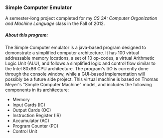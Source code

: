 ### Simple Computer Emulator

A semester-long project completed for my *CS 3A: Computer Organization and Machine Language* class in the Fall of 2012.

##### About this program:
The Simple Computer emulator is a java-based program designed to demonstrate a simplified computer architecture. It has 100 virtual addressable memory locations, a set of 10 op-codes, a virtual Arithmetic Logic Unit (ALU), and follows a simplified logic and control flow similar to the Intel 80x86 CPU architecture.  The program's I/O is currently done through the console window, while a GUI-based implementation will possibly be a future side project. This virtual machine is based on Thomas Meyer's "Simple Computer Machine" model, and includes the following components in its architecture:
* Memory
* Input Cards (IC)
* Output Cards (OC)
* Instruction Register (IR)
* Accumulator (AC)
* Program Counter (PC)
* Control Unit


